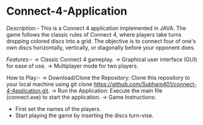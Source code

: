 # Connect-4-Application

*Description:-*
This is a Connect 4 application implemented in JAVA. The game follows the classic rules of Connect 4, where players take turns dropping colored discs into a grid. The objective is to connect four of one's own discs horizontally, vertically, or diagonally before your opponent does.

*Features:-*
-> Classic Connect 4 gameplay.
-> Graphical user interface (GUI) for ease of use.
-> Multiplayer mode for two players.

How to Play:-
-> Download/Clone the Repository: Clone this repository to your local machine using git clone https://github.com/Subham401/connect-4-Application.git.
-> Run the Application: Execute the main file (connect.exe) to start the application.
-> Game Instructions:
   - First set the names of the players.
   - Start playing the game by inserting the discs turn-vise.
